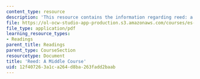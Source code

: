 ```yaml
---
content_type: resource
description: 'This resource contains the information regarding reed: a middle course.'
file: https://ol-ocw-studio-app-production.s3.amazonaws.com/courses/es-291-learning-seminar-experiments-in-education-spring-2003/12f407263a1ca264d8ba263fadd2baab_MITES_291S03_reed_mid.pdf
file_type: application/pdf
learning_resource_types:
- Readings
parent_title: Readings
parent_type: CourseSection
resourcetype: Document
title: 'Reed: A Middle Course'
uid: 12f40726-3a1c-a264-d8ba-263fadd2baab
---
```

